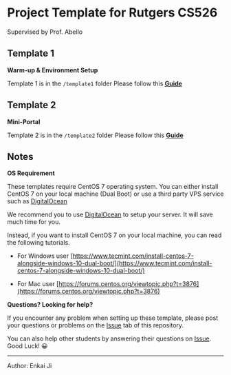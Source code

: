 # Project Template for Rutgers CS526

Supervised by Prof. Abello

## Template 1

**Warm-up & Environment Setup**

Template 1 is in the `/template1` folder
Please follow this **[Guide](./docs/Guide1.html)**

## Template 2

**Mini-Portal**

Template 2 is in the `/template2` folder
Please follow this **[Guide](./docs/Guide2.html)**

## Notes

**OS Requirement**

These templates require CentOS 7 operating system. You can either install CentOS 7 on your local machine (Dual Boot) or use a third party VPS service such as [DigitalOcean](https://www.digitalocean.com/)

We recommend you to use [DigitalOcean](https://www.digitalocean.com/) to setup your server. It will save much time for you.


Instead, if you want to install CentOS 7 on your local machine, you can read the following tutorials.

- For Windows user
[https://www.tecmint.com/install-centos-7-alongside-windows-10-dual-boot/](https://www.tecmint.com/install-centos-7-alongside-windows-10-dual-boot/)

- For Mac user
[https://forums.centos.org/viewtopic.php?t=3876](https://forums.centos.org/viewtopic.php?t=3876)


**Questions? Looking for help?**

If you encounter any problem when setting up these template, please post your questions or problems on the [Issue](https://github.com/JNKKKK/Rutgers-CS526-Project-Template/issues) tab of this repository.

You can also help other students by answering their questions on [Issue](https://github.com/JNKKKK/Rutgers-CS526-Project-Template/issues). Good Luck! 😀

---

Author: Enkai Ji